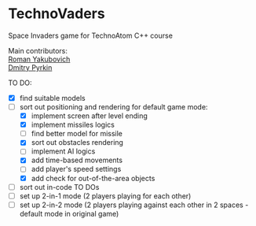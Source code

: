 # TechnoVaders
Space Invaders game for TechnoAtom C++ course  

Main contributors:  
[Roman Yakubovich](https://github.com/robbydrive)  
[Dmitry Pyrkin](https://github.com/GitDimONE)

TO DO:  
- [x] find suitable models  
- [ ] sort out positioning and rendering for default game mode:  
  - [x] implement screen after level ending 
  - [x] implement missiles logics
  - [ ] find better model for missile
  - [x] sort out obstacles rendering  
  - [ ] implement AI logics  
  - [x] add time-based movements  
  - [ ] add player's speed settings  
  - [x] add check for out-of-the-area objects
- [ ] sort out in-code TO DOs  
- [ ] set up 2-in-1 mode (2 players playing for each other)  
- [ ] set up 2-in-2 mode (2 players playing against each other in 2 spaces - default mode in original game)  
